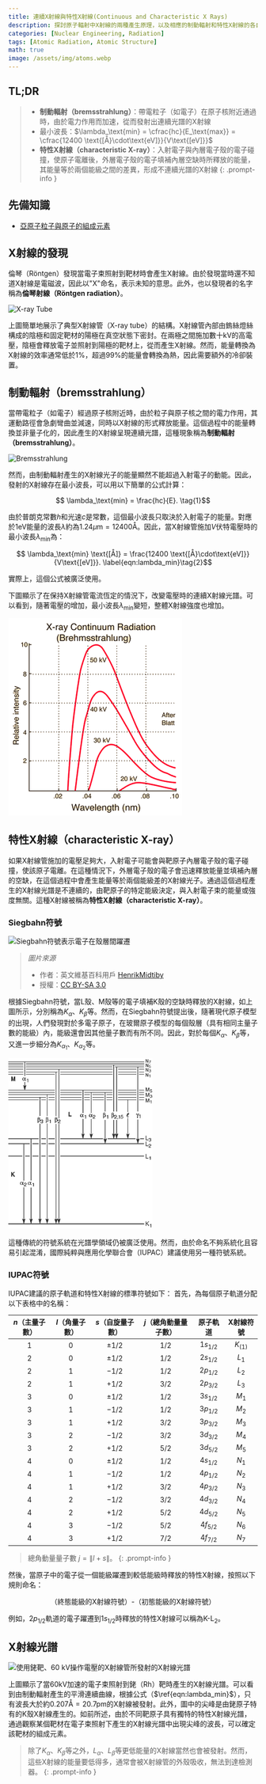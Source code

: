 ```yaml
---
title: 連續X射線與特性X射線(Continuous and Characteristic X Rays)
description: 探討原子輻射中X射線的兩種產生原理，以及相應的制動輻射和特性X射線的各自特徵。
categories: [Nuclear Engineering, Radiation]
tags: [Atomic Radiation, Atomic Structure]
math: true
image: /assets/img/atoms.webp
---
```

## TL;DR
> - **制動輻射（bremsstrahlung）**：帶電粒子（如電子）在原子核附近通過時，由於電力作用而加速，從而發射出連續光譜的X射線
> - 最小波長：$\lambda_\text{min} = \cfrac{hc}{E_\text{max}} = \cfrac{12400 \text{[Å}\cdot\text{eV]}}{V\text{[eV]}}$
> - **特性X射線（characteristic X-ray）**：入射電子與內層電子殼的電子碰撞，使原子電離後，外層電子殼的電子填補內層空缺時所釋放的能量，其能量等於兩個能級之間的差異，形成不連續光譜的X射線
{: .prompt-info }

## 先備知識
- [亞原子粒子與原子的組成元素](/posts/constituents-of-an-atom/)

## X射線的發現
倫琴（Röntgen）發現當電子束照射到靶材時會產生X射線。由於發現當時還不知道X射線是電磁波，因此以"X"命名，表示未知的意思。此外，也以發現者的名字稱為**倫琴射線（Röntgen radiation）**。

![X-ray Tube](https://upload.wikimedia.org/wikipedia/commons/7/72/WaterCooledXrayTube.svg)

上圖簡單地展示了典型X射線管（X-ray tube）的結構。X射線管內部由鎢絲燈絲構成的陰極和固定靶材的陽極在真空狀態下密封。在兩極之間施加數十kV的高電壓，陰極會釋放電子並照射到陽極的靶材上，從而產生X射線。然而，能量轉換為X射線的效率通常低於1%，超過99%的能量會轉換為熱，因此需要額外的冷卻裝置。

## 制動輻射（bremsstrahlung）
當帶電粒子（如電子）經過原子核附近時，由於粒子與原子核之間的電力作用，其運動路徑會急劇彎曲並減速，同時以X射線的形式釋放能量。這個過程中的能量轉換並非量子化的，因此產生的X射線呈現連續光譜，這種現象稱為**制動輻射（bremsstrahlung）**。

![Bremsstrahlung](https://upload.wikimedia.org/wikipedia/commons/1/1e/Bremsstrahlung.svg)

然而，由制動輻射產生的X射線光子的能量顯然不能超過入射電子的動能。因此，發射的X射線存在最小波長，可以用以下簡單的公式計算：

$$ \lambda_\text{min} = \frac{hc}{E}. \tag{1}$$

由於普朗克常數$h$和光速$c$是常數，這個最小波長只取決於入射電子的能量。對應於$1\text{eV}$能量的波長$\lambda$約為$1.24 \mu\text{m}=12400\text{Å}$。因此，當X射線管施加$V$伏特電壓時的最小波長$\lambda_\text{min}$為：

$$ \lambda_\text{min} \text{[Å]} = \frac{12400 \text{[Å}\cdot\text{eV]}}{V\text{[eV]}}. \label{eqn:lambda_min}\tag{2}$$

實際上，這個公式被廣泛使用。

下圖顯示了在保持X射線管電流恆定的情況下，改變電壓時的連續X射線光譜。可以看到，隨著電壓的增加，最小波長$\lambda_{\text{min}}$變短，整體X射線強度也增加。

![典型的連續X射線光譜，顯示在相同電流下三種不同峰值電壓下的運作情況](/assets/img/continuous-and-characteristic-x-rays/bremsstrahlung.png)

## 特性X射線（characteristic X-ray）
如果X射線管施加的電壓足夠大，入射電子可能會與靶原子內層電子殼的電子碰撞，使該原子電離。在這種情況下，外層電子殼的電子會迅速釋放能量並填補內層的空缺，在這個過程中會產生能量等於兩個能級差的X射線光子。通過這個過程產生的X射線光譜是不連續的，由靶原子的特定能級決定，與入射電子束的能量或強度無關。這種X射線被稱為**特性X射線（characteristic X-ray）**。

### Siegbahn符號

![Siegbahn符號表示電子在殼層間躍遷](https://upload.wikimedia.org/wikipedia/commons/f/f6/CharacteristicRadiation.svg)
> *圖片來源*
> - 作者：英文維基百科用戶 [HenrikMidtiby](https://en.wikipedia.org/wiki/User:HenrikMidtiby)
> - 授權：[CC BY-SA 3.0](https://creativecommons.org/licenses/by-sa/3.0/)

根據Siegbahn符號，當L殼、M殼等的電子填補K殼的空缺時釋放的X射線，如上圖所示，分別稱為$K_\alpha$、$K_\beta$等。然而，在Siegbahn符號提出後，隨著現代原子模型的出現，人們發現對於多電子原子，在玻爾原子模型的每個殼層（具有相同主量子數的能級）內，能級還會因其他量子數而有所不同。因此，對於每個$K_\alpha$、$K_\beta$等，又進一步細分為$K_{\alpha_1}$、$K_{\alpha_2}$等。

![Siegbahn符號](/assets/img/continuous-and-characteristic-x-rays/siegbahn-notation.png)

這種傳統的符號系統在光譜學領域仍被廣泛使用。然而，由於命名不夠系統化且容易引起混淆，國際純粹與應用化學聯合會（IUPAC）建議使用另一種符號系統。

### IUPAC符號
IUPAC建議的原子軌道和特性X射線的標準符號如下：
首先，為每個原子軌道分配以下表格中的名稱：

| $n$（主量子數） | $l$（角量子數） | $s$（自旋量子數） | $j$（總角動量量子數） | 原子軌道 | X射線符號 |
| :---: | :---: | :---: | :---: | :---: | :---: |
| $1$ | $0$ | $\pm1/2$ | $1/2$ | $1s_{1/2}$ | $K_{(1)}$ |
| $2$ | $0$ | $\pm1/2$ | $1/2$ | $2s_{1/2}$ | $L_1$ |
| $2$ | $1$ | $-1/2$ | $1/2$ | $2p_{1/2}$ | $L_2$ |
| $2$ | $1$ | $+1/2$ | $3/2$ | $2p_{3/2}$ | $L_3$ |
| $3$ | $0$ | $\pm1/2$ | $1/2$ | $3s_{1/2}$ | $M_1$ |
| $3$ | $1$ | $-1/2$ | $1/2$ | $3p_{1/2}$ | $M_2$ |
| $3$ | $1$ | $+1/2$ | $3/2$ | $3p_{3/2}$ | $M_3$ |
| $3$ | $2$ | $-1/2$ | $3/2$ | $3d_{3/2}$ | $M_4$ |
| $3$ | $2$ | $+1/2$ | $5/2$ | $3d_{5/2}$ | $M_5$ |
| $4$ | $0$ | $\pm1/2$ | $1/2$ | $4s_{1/2}$ | $N_1$ |
| $4$ | $1$ | $-1/2$ | $1/2$ | $4p_{1/2}$ | $N_2$ |
| $4$ | $1$ | $+1/2$ | $3/2$ | $4p_{3/2}$ | $N_3$ |
| $4$ | $2$ | $-1/2$ | $3/2$ | $4d_{3/2}$ | $N_4$ |
| $4$ | $2$ | $+1/2$ | $5/2$ | $4d_{5/2}$ | $N_5$ |
| $4$ | $3$ | $-1/2$ | $5/2$ | $4f_{5/2}$ | $N_6$ |
| $4$ | $3$ | $+1/2$ | $7/2$ | $4f_{7/2}$ | $N_7$ |

> 總角動量量子數 $j=\|l+s\|$。
{: .prompt-info }

然後，當原子中的電子從一個能級躍遷到較低能級時釋放的特性X射線，按照以下規則命名：

$$ \text{（終態能級的X射線符號）-（初態能級的X射線符號）} $$

例如，$2p_{1/2}$軌道的電子躍遷到$1s_{1/2}$時釋放的特性X射線可以稱為$\text{K-L}_2$。

## X射線光譜

![使用銠靶、60 kV操作電壓的X射線管所發射的X射線光譜](https://upload.wikimedia.org/wikipedia/commons/2/23/TubeSpectrum-en.svg)

上圖顯示了當60kV加速的電子束照射到銠（Rh）靶時產生的X射線光譜。可以看到由制動輻射產生的平滑連續曲線，根據公式（$\ref{eqn:lambda_min}$），只有波長大於約$0.207\text{Å} = 20.7\text{pm}$的X射線被發射。此外，圖中的尖峰是由銠原子特有的K殼X射線產生的。如前所述，由於不同靶原子具有獨特的特性X射線光譜，通過觀察某個靶材在電子束照射下產生的X射線光譜中出現尖峰的波長，可以確定該靶材的組成元素。

> 除了$K_\alpha、K_\beta$等之外，$L_\alpha、L_\beta$等更低能量的X射線當然也會被發射。然而，這些X射線的能量要低得多，通常會被X射線管的外殼吸收，無法到達檢測器。
{: .prompt-info }
